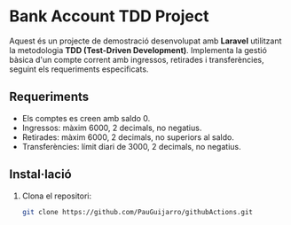 # Bank Account TDD Project

Aquest és un projecte de demostració desenvolupat amb **Laravel** utilitzant la metodologia **TDD (Test-Driven Development)**. Implementa la gestió bàsica d'un compte corrent amb ingressos, retirades i transferències, seguint els requeriments especificats.

## Requeriments

- Els comptes es creen amb saldo 0.
- Ingressos: màxim 6000, 2 decimals, no negatius.
- Retirades: màxim 6000, 2 decimals, no superiors al saldo.
- Transferències: límit diari de 3000, 2 decimals, no negatius.

## Instal·lació

1. Clona el repositori:
   ```bash
   git clone https://github.com/PauGuijarro/githubActions.git
